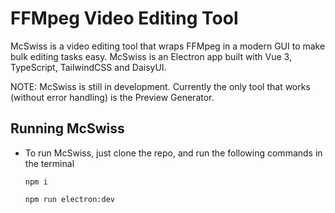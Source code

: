 # FFMpeg Video Editing Tool

McSwiss is a video editing tool that wraps FFMpeg in a modern GUI to make bulk editing tasks easy. McSwiss is an Electron app built with Vue 3, TypeScript, TailwindCSS and DaisyUI.

NOTE: McSwiss is still in development. Currently the only tool that works (without error handling) is the Preview Generator.

## Running McSwiss

- To run McSwiss, just clone the repo, and run the following commands in the terminal
  
  `npm i`
  
  `npm run electron:dev`
